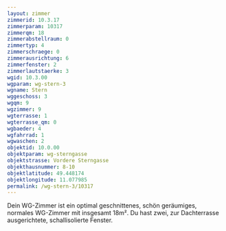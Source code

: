 ```yaml
---
layout: zimmer
zimmerid: 10.3.17
zimmerparam: 10317
zimmerqm: 18
zimmerabstellraum: 0
zimmertyp: 4
zimmerschraege: 0
zimmerausrichtung: 6
zimmerfenster: 2
zimmerlautstaerke: 3
wgid: 10.3.00
wgparam: wg-stern-3
wgname: Stern
wggeschoss: 3
wgqm: 9
wgzimmer: 9
wgterrasse: 1
wgterrasse_qm: 0
wgbaeder: 4
wgfahrrad: 1
wgwaschen: 2
objektid: 10.0.00
objektparam: wg-sterngasse
objektstrasse: Vordere Sterngasse
objekthausnummer: 8-10
objektlatitude: 49.448174
objektlongitude: 11.077985
permalink: /wg-stern-3/10317  
---
```

Dein WG-Zimmer ist ein optimal geschnittenes, schön geräumiges, normales WG-Zimmer mit insgesamt 18m². Du hast zwei, zur Dachterrasse ausgerichtete, schallisolierte Fenster. 